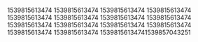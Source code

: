 1539815613474
1539815613474
1539815613474
1539815613474
1539815613474
1539815613474
1539815613474
1539815613474
1539815613474
1539815613474
1539815613474
1539815613474
1539815613474
1539815613474
15398156134741539857043251